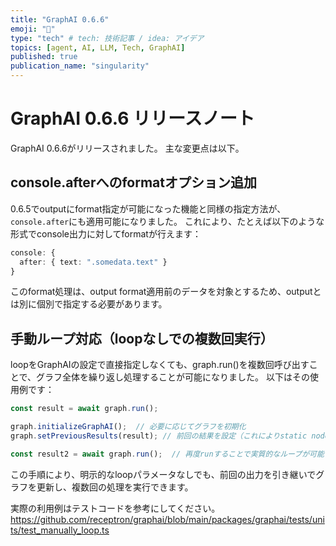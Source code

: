 ```yaml
---
title: "GraphAI 0.6.6"
emoji: "🤖"
type: "tech" # tech: 技術記事 / idea: アイデア
topics: [agent, AI, LLM, Tech, GraphAI]
published: true
publication_name: "singularity"
---
```


# GraphAI 0.6.6 リリースノート

GraphAI 0.6.6がリリースされました。
主な変更点は以下。

## console.afterへのformatオプション追加

0.6.5でoutputにformat指定が可能になった機能と同様の指定方法が、`console.after`にも適用可能になりました。
これにより、たとえば以下のような形式でconsole出力に対してformatが行えます：

```typescript
console: {
  after: { text: ".somedata.text" }
}
```

このformat処理は、output format適用前のデータを対象とするため、outputとは別に個別で指定する必要があります。

## 手動ループ対応（loopなしでの複数回実行）

loopをGraphAIの設定で直接指定しなくても、graph.run()を複数回呼び出すことで、グラフ全体を繰り返し処理することが可能になりました。
以下はその使用例です：

```typescript
const result = await graph.run();

graph.initializeGraphAI();  // 必要に応じてグラフを初期化
graph.setPreviousResults(result); // 前回の結果を設定（これによりstatic nodeのupdateが適用）

const result2 = await graph.run();  // 再度runすることで実質的なループが可能
```

この手順により、明示的なloopパラメータなしでも、前回の出力を引き継いでグラフを更新し、複数回の処理を実行できます。

実際の利用例はテストコードを参考にしてください。
https://github.com/receptron/graphai/blob/main/packages/graphai/tests/units/test_manually_loop.ts